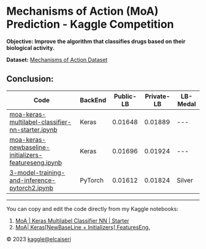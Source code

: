 # Mechanisms of Action (MoA) Prediction - Kaggle Competition

**Objective: Improve the algorithm that classifies drugs based on their biological activity.**

**Dataset:** [Mechanisms of Action Dataset](https://www.kaggle.com/c/lish-moa/data)

## Conclusion:

| Code | BackEnd | Public-LB | Private-LB | LB-Medal |
| --- | --- | --- | --- | --- |
| [moa-keras-multilabel-classifier-nn-starter.ipynb](https://www.kaggle.com/code/elcaiseri/moa-keras-multilabel-classifier-nn-starter?scriptVersionId=42357742) | Keras | 0.01648 | 0.01889 | --- |
| [moa-keras-newbaseline-initializers-featureseng.ipynb](https://www.kaggle.com/code/elcaiseri/moa-keras-newbaseline-initializers-featureseng?scriptVersionId=45634468) | Keras | 0.01696 | 0.01924 | --- |
| [3-model-training-and-inference-pytorch2.ipynb](https://www.kaggle.com/code/elcaiseri/3-model-training-and-inference-pytorch2?scriptVersionId=48141110) | PyTorch | 0.01612 | 0.01824 | Silver |

---

You can copy and edit the code directly from my Kaggle notebooks:

1. [MoA | Keras Multilabel Classifier NN | Starter](https://www.kaggle.com/code/elcaiseri/moa-keras-multilabel-classifier-nn-starter?scriptVersionId=42357742)
2. [MoA| Keras[NewBaseLine + Initializers] FeaturesEng.](https://www.kaggle.com/code/elcaiseri/moa-keras-newbaseline-initializers-featureseng?scriptVersionId=45634468)

© 2023 [kaggle@elcaiseri](https://www.kaggle.com/elcaiseri)
